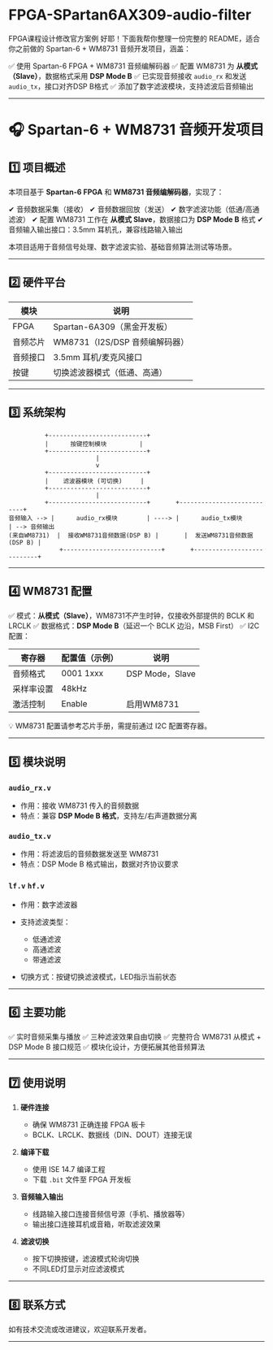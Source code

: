 # FPGA-SPartan6AX309-audio-filter
FPGA课程设计修改官方案例
好耶！下面我帮你整理一份完整的 README，适合你之前做的 Spartan-6 + WM8731 音频开发项目，涵盖：

✅ 使用 Spartan-6 FPGA + WM8731 音频编解码器
✅ 配置 WM8731 为 **从模式（Slave）**，数据格式采用 **DSP Mode B**
✅ 已实现音频接收 `audio_rx` 和发送 `audio_tx`，接口对齐DSP B格式
✅ 添加了数字滤波模块，支持滤波后音频输出

---

# 🎧 Spartan-6 + WM8731 音频开发项目

## 1️⃣ 项目概述

本项目基于 **Spartan-6 FPGA** 和 **WM8731 音频编解码器**，实现了：

✔ 音频数据采集（接收）
✔ 音频数据回放（发送）
✔ 数字滤波功能（低通/高通滤波）
✔ 配置 WM8731 工作在 **从模式 Slave**，数据接口为 **DSP Mode B** 格式
✔ 音频输入输出接口：3.5mm 耳机孔，兼容线路输入输出

本项目适用于音频信号处理、数字滤波实验、基础音频算法测试等场景。

---

## 2️⃣ 硬件平台

| 模块   | 说明                     |
| ---- | ---------------------- |
| FPGA | Spartan-6A309（黑金开发板）   |
| 音频芯片 | WM8731（I2S/DSP 音频编解码器） |
| 音频接口 | 3.5mm 耳机/麦克风接口         |
| 按键   | 切换滤波器模式（低通、高通）      |

---

## 3️⃣ 系统架构

```
          +---------------------------+
          |      按键控制模块         |
          +---------------------------+
                        |
                        v
          +---------------------------+
          |    滤波器模块 (可切换)     |
          +---------------------------+
                        |
          +---------------------------+       +---------------------------+
音频输入 --> |      audio_rx模块        | ----> |      audio_tx模块        | --> 音频输出
(来自WM8731)  |  接收WM8731音频数据(DSP B) |       |  发送WM8731音频数据(DSP B) |
              +---------------------------+       +---------------------------+
```

---

## 4️⃣ WM8731 配置

✅ 模式：**从模式（Slave）**，WM8731不产生时钟，仅接收外部提供的 BCLK 和 LRCLK
✅ 数据格式：**DSP Mode B**（延迟一个 BCLK 边沿，MSB First）
✅ I2C 配置：

| 寄存器   | 配置值（示例）   | 说明             |
| ----- | --------- | -------------- |
| 音频格式  | 0001 1xxx | DSP Mode，Slave |
| 采样率设置 | 48kHz     |                |
| 激活控制  | Enable    | 启用WM8731       |

💡 WM8731 配置请参考芯片手册，需提前通过 I2C 配置寄存器。

---

## 5️⃣ 模块说明

### `audio_rx.v`

* 作用：接收 WM8731 传入的音频数据
* 特点：兼容 **DSP Mode B 格式**，支持左/右声道数据分离

### `audio_tx.v`

* 作用：将滤波后的音频数据发送至 WM8731
* 特点：DSP Mode B 格式输出，数据对齐协议要求

### `lf.v` `hf.v`

* 作用：数字滤波器
* 支持滤波类型：

  * 低通滤波
  * 高通滤波
  * 带通滤波
* 切换方式：按键切换滤波模式，LED指示当前状态

---

## 6️⃣ 主要功能

✅ 实时音频采集与播放
✅ 三种滤波效果自由切换
✅ 完整符合 WM8731 从模式 + DSP Mode B 接口规范
✅ 模块化设计，方便拓展其他音频算法

---

## 7️⃣ 使用说明

1. **硬件连接**

   * 确保 WM8731 正确连接 FPGA 板卡
   * BCLK、LRCLK、数据线（DIN、DOUT）连接无误

2. **编译下载**

   * 使用 ISE 14.7 编译工程
   * 下载 `.bit` 文件至 FPGA 开发板

3. **音频输入输出**

   * 线路输入接口连接音频信号源（手机、播放器等）
   * 输出接口连接耳机或音箱，听取滤波效果

4. **滤波切换**

   * 按下切换按键，滤波模式轮询切换
   * 不同LED灯显示对应滤波模式

---

## 8️⃣  联系方式

如有技术交流或改进建议，欢迎联系开发者。

---



